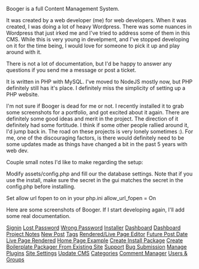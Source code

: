 Booger is a full Content Management System.

It was created by a web developer (me) for web developers. When it was created, I was doing a lot of heavy Wordpress. There was some nuances in Wordpress that just irked me and I've tried to address some of them in this CMS. While this is very young in develpment, and I've stopped developing on it for the time being, I would love for someone to pick it up and play around with it.

There is not a lot of documentation, but I'd be happy to answer any questions if you send me a message or post a ticket.

It is written in PHP with MySQL. I've moved to NodeJS mostly now, but PHP definitely still has it's place. I definitely miss the simplicity of setting up a PHP website.

I'm not sure if Booger is dead for me or not. I recently installed it to grab some screenshots for a portfolio, and got excited about it again. There are definitely some good ideas and merit in the project. The direction of it definitely had some fortitude. I think if some other people rallied around it, I'd jump back in. The road on these projects is very lonely sometimes :). For me, one of the discouraging factors, is there would definitely need to be some updates made as things have changed a bit in the past 5 years with web dev.

Couple small notes I'd like to make regarding the setup:

Modify assets/config.php and fill our the database settings. Note that if you use the install, make sure the secret in the gui matches the secret in the config.php before installing.


Set allow url fopen to on in your php.ini
allow_url_fopen = On


Here are some screenshots of Booger. If I start developing again, I'll add some real documentation.


[Signin](http://s2.postimg.org/yh9p0foeh/Fire_Shot_Capture_67_Booger_Admin_Login_http.png)
[Lost Password](http://s2.postimg.org/hw22krxah/Fire_Shot_Capture_68_Booger_Admin_Login_http.png)
[Wrong Password](http://s2.postimg.org/eb671jsqx/Fire_Shot_Capture_69_Booger_Admin_Login_http.png)
[Installer](http://s2.postimg.org/vtk8q2vd5/Fire_Shot_Capture_70_Booger_Install_http_bo.png)
[Dashboard](http://s2.postimg.org/qgveby7gp/Fire_Shot_Capture_72_Booger_Administration_ht.png)
[Dashboard Project Notes](http://s2.postimg.org/uoq6kp8w9/Fire_Shot_Capture_73_Booger_Administration_ht.png)
[New Post](http://s2.postimg.org/ds13sa1c9/Fire_Shot_Capture_74_Booger_Administration_ht.png)
[Tags](http://s2.postimg.org/7flyifya1/Fire_Shot_Capture_75_Booger_Administration_ht.png)
[Rendered/Live Page Editor](http://s2.postimg.org/xpbmez9l5/Fire_Shot_Capture_76_Booger_Administration_ht.png)
[Future Post Date](http://s2.postimg.org/xdu627t55/Fire_Shot_Capture_77_Booger_Administration_ht.png)
[Live Page Rendered](http://s2.postimg.org/yheae6ds9/Fire_Shot_Capture_78_Hello_World_http_booge.png)
[Home Page Example](http://s2.postimg.org/yl83ufj9l/Fire_Shot_Capture_79_Home_http_booger_home.png)
[Create Install Package](http://s2.postimg.org/7kub5uuyx/Fire_Shot_Capture_81_Booger_Administration_ht.png)
[Create Boilerplate Packager From Existing Site](http://s2.postimg.org/pc5xkbadl/Fire_Shot_Capture_82_Booger_Administration_ht.png)
[Support](http://s2.postimg.org/khc8m1c21/Fire_Shot_Capture_83_Booger_Administration_ht.png)
[Bug Submission](http://s2.postimg.org/tqeew5ky1/Fire_Shot_Capture_84_Booger_Administration_ht.png)
[Manage Plugins](http://s2.postimg.org/qgzzpowuh/Fire_Shot_Capture_85_Booger_Administration_ht.png)
[Site Settings](http://s2.postimg.org/6dgddn4uh/Fire_Shot_Capture_86_Booger_Administration_ht.png)
[Update CMS](http://s2.postimg.org/e7lkcs215/Fire_Shot_Capture_87_Booger_Administration_ht.png)
[Categories](http://s2.postimg.org/yt0c4ojm1/Fire_Shot_Capture_88_Booger_Administration_ht.png)
[Comment Manager](http://s2.postimg.org/fcfmi5oi1/Fire_Shot_Capture_89_Booger_Administration_ht.png)
[Users & Groups](http://s2.postimg.org/4qvr65i6h/Fire_Shot_Capture_90_Booger_Administration_ht.png)
